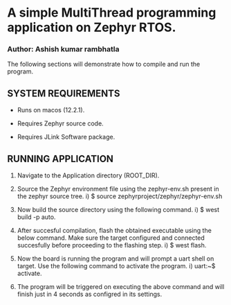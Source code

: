 # A simple MultiThread programming application on Zephyr RTOS.
### Author: Ashish kumar rambhatla

The following sections will demonstrate how to compile and run the program.


##   SYSTEM REQUIREMENTS  ##

- Runs on macos (12.2.1).

- Requires Zephyr source code. 

- Requires JLink Software package. 

## RUNNING APPLICATION ##

1. Navigate to the Application directory (ROOT_DIR).

2. Source the Zephyr environment file using the zephyr-env.sh present in the zephyr source tree.
    i) $ source zephyrproject/zephyr/zephyr-env.sh

3. Now build the source directory using the following command. 
    i) $ west build -p auto.

4. After succesful compilation, flash the obtained executable using the below command. Make sure
   the target configured and connected succesfully before proceeding to the flashing step.
    i) $ west flash.

5. Now the board is running the program and will prompt a uart shell on target. Use the following
   command to activate the program.
   i) uart:~$ activate.

6. The program will be triggered on executing the above command and will finish just in 4 seconds as 
   configred in its settings.
